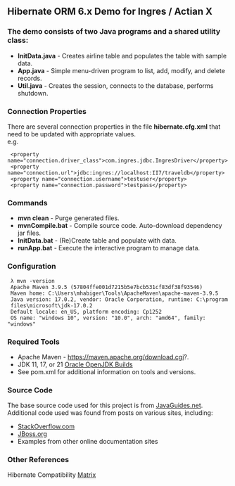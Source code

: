 ## Hibernate ORM 6.x Demo for Ingres / Actian X

### The demo consists of two Java programs and a shared utility class:
 - **InitData.java** - Creates airline table and populates the table with sample data.
 - **App.java** - Simple menu-driven program to list, add, modify, and delete records.
 - **Util.java** - Creates the session, connects to the database, performs shutdown.

### Connection Properties
There are several connection properties in the file **hibernate.cfg.xml** that need to be updated with appropriate values.  
e.g.  

     <property name="connection.driver_class">com.ingres.jdbc.IngresDriver</property>
     <property name="connection.url">jdbc:ingres://localhost:II7/traveldb</property>
     <property name="connection.username">testuser</property>
     <property name="connection.password">testpass</property>

### Commands
 - **mvn clean** - Purge generated files.
 - **mvnCompile.bat** - Compile source code. Auto-download dependency jar files.
 - **InitData.bat** - (Re)Create table and populate with data.
 - **runApp.bat** - Execute the interactive program to manage data.

### Configuration
     λ mvn -version
     Apache Maven 3.9.5 (57804ffe001d7215b5e7bcb531cf83df38f93546)
     Maven home: C:\Users\mhabiger\Tools\ApacheMaven\apache-maven-3.9.5
     Java version: 17.0.2, vendor: Oracle Corporation, runtime: C:\program
     files\microsoft\jdk-17.0.2
     Default locale: en_US, platform encoding: Cp1252
     OS name: "windows 10", version: "10.0", arch: "amd64", family: "windows"

### Required Tools
 - Apache Maven - https://maven.apache.org/download.cgi?.
 - JDK 11, 17, or 21 [Oracle OpenJDK Builds](https://jdk.java.net/)
 - See pom.xml for additional information on tools and versions.

### Source Code
The base source code used for this project is from [JavaGuides.net](https://www.javaguides.net/2023/03/hibernate-6-example-tutorial.html).
Additional code used was found from posts on various sites, including:
 - [StackOverflow.com](https://stackoverflow.com/)
 - [JBoss.org](https://docs.jboss.org/hibernate/orm/6.4/userguide/html_single/Hibernate_User_Guide.html)
 - Examples from other online documentation sites

### Other References
Hibernate Compatibility [Matrix](https://hibernate.org/orm/releases/)

